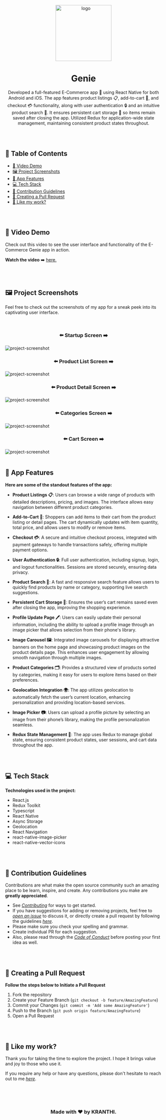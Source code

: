<p align="center">
   <a href="https://github.com/kranthikumarkaranam/Genie">
    <img src="https://github.com/user-attachments/assets/006eda10-a7c1-4641-9b73-1fbc1df634de" alt="logo" width="180" height="180">
   </a>
  
  <h1 align="center">Genie</h1>

  <p align="center">
Developed a full-featured E-Commerce app 📱 using React Native for both Android and iOS. The app features product listings 📋, add-to-cart 🛒, and checkout 💳 functionality, along with user authentication 🔒 and an intuitive product search 🔎. It ensures persistent cart storage 🛑 so items remain saved after closing the app. Utilized Redux for application-wide state management, maintaining consistent product states throughout.
  </p>

</p>

<br>
<br>

<h2>📜 Table of Contents</h2>

- [🎥 Video Demo](#demo)
- [🖼️ Project Screenshots](#screenshots)
- [📱 App Features](#features)
- [💻 Tech Stack](#tech)
- [🍰 Contribution Guidelines](#contribution)
- [📝 Creating a Pull Request](#pull)
- [💖 Like my work?](#like)

<br>
<br>

<h2 id="demo">🎥 Video Demo</h2>

<p>Check out this video to see the user interface and functionality of the E-Commerce Genie app in action.</p>

**Watch the video** ➡️ <a href="https://vimeo.com/1012140528?share=copy" target="_blank" rel="noopener noreferrer">here.</a>

<br>
<br>

<h2 id="screenshots">🖼️ Project Screenshots</h2>

<p>Feel free to check out the screenshots of my app for a sneak peek into its captivating user interface.</p>

<br>

<h3 align="center">⬅️ Startup Screen ➡️</h3>
<img src="https://api.cloudinary.com/v1_1/debv8uxno/image/download?api_key=237667386788677&format=jpg&public_id=startup_screen_z1kgiy&signature=bf31ee51e4d5fc57a5ab50221b5c80034d6c9043&timestamp=1729372307&transformation=fl_preserve_transparency&type=upload" alt="project-screenshot" width="auto" height="auto">

<br>

<h3 align="center">⬅️ Product List Screen ➡️</h3>
<img src="https://github-production-user-asset-6210df.s3.amazonaws.com/109801522/370032434-e9d3b4a7-0cea-40f6-86c1-6dedc6ae7231.jpg?X-Amz-Algorithm=AWS4-HMAC-SHA256&X-Amz-Credential=AKIAVCODYLSA53PQK4ZA%2F20240923%2Fus-east-1%2Fs3%2Faws4_request&X-Amz-Date=20240923T200601Z&X-Amz-Expires=300&X-Amz-Signature=7fe88461654050f3f20dd0c21b74dca9c943615c8a953135d0605b40e1f5246e&X-Amz-SignedHeaders=host" alt="project-screenshot" width="auto" height="auto">

<br>

<h3 align="center">⬅️ Product Detail Screen ➡️</h3>
<img src="https://api.cloudinary.com/v1_1/debv8uxno/image/download?api_key=237667386788677&format=jpg&public_id=product_detail_screen_q1apfm&signature=a821b2a2456b0283d82de9247a53f337fcd79274&timestamp=1729372177&transformation=fl_preserve_transparency&type=upload" alt="project-screenshot" width="auto" height="auto">

<br>

<h3 align="center">⬅️ Categories Screen ➡️</h3>
<img src="https://github-production-user-asset-6210df.s3.amazonaws.com/109801522/370032694-f6d3d0c8-5bf0-404f-bec7-75e439941f82.jpg?X-Amz-Algorithm=AWS4-HMAC-SHA256&X-Amz-Credential=AKIAVCODYLSA53PQK4ZA%2F20240923%2Fus-east-1%2Fs3%2Faws4_request&X-Amz-Date=20240923T200700Z&X-Amz-Expires=300&X-Amz-Signature=a32e7ea07dab507a5897221277f06dbc427024a65cf4aaece5710d7ddab34e54&X-Amz-SignedHeaders=host" alt="project-screenshot" width="auto" height="auto">

<br>

<h3 align="center">⬅️ Cart Screen ➡️</h3>
<img src="https://api.cloudinary.com/v1_1/debv8uxno/image/download?api_key=237667386788677&format=jpg&public_id=cart_screen_kirth2&signature=520d6e3c0d7fe16c4a61ab0f0731202a777d1cba&timestamp=1729372354&transformation=fl_preserve_transparency&type=upload" alt="project-screenshot" width="auto" height="auto">

<br>
<br>


<h2 id="features">📱 App Features</h2>

**Here are some of the standout features of the app:**

- **Product Listings 📋**: Users can browse a wide range of products with detailed descriptions, pricing, and images. The interface allows easy navigation between different product categories.

- **Add-to-Cart 🛒**: Shoppers can add items to their cart from the product listing or detail pages. The cart dynamically updates with item quantity, total price, and allows users to modify or remove items.

- **Checkout 💳**: A secure and intuitive checkout process, integrated with payment gateways to handle transactions safely, offering multiple payment options.

- **User Authentication 🔒**: Full user authentication, including signup, login, and logout functionalities. Sessions are stored securely, ensuring data privacy.

- **Product Search 🔎**: A fast and responsive search feature allows users to quickly find products by name or category, supporting live search suggestions.

- **Persistent Cart Storage 💼**: Ensures the user’s cart remains saved even after closing the app, improving the shopping experience.

- **Profile Update Page 🖊️**: Users can easily update their personal information, including the ability to upload a profile image through an image picker that allows selection from their phone's library.

- **Image Carousel 🖼️**: Integrated image carousels for displaying attractive banners on the home page and showcasing product images on the product details page. This enhances user engagement by allowing smooth navigation through multiple images.

- **Product Categories 🗂️**: Provides a structured view of products sorted by categories, making it easy for users to explore items based on their preferences.

- **Geolocation Integration 🌍**: The app utilizes geolocation to automatically fetch the user’s current location, enhancing personalization and providing location-based services.

- **Image Picker 📷**: Users can upload a profile picture by selecting an image from their phone’s library, making the profile personalization seamless.

- **Redux State Management 🔄**: The app uses Redux to manage global state, ensuring consistent product states, user sessions, and cart data throughout the app.

<br>
<br>

<h2 id="tech">💻 Tech Stack</h2>

**Technologies used in the project:**

  - React.js
  - Redux Toolkit
  - Typescript
  - React Native
  - Async Storage
  - Geolocation
  - React Navigation
  - react-native-image-picker
  - react-native-vector-icons


<br>
<br>

<h2 id="contribution">🍰 Contribution Guidelines</h2>

Contributions are what make the open source community such an amazing place to be learn, inspire, and create. Any contributions you make are **greatly appreciated**.

- See _[Contributing](https://github.com/kranthikumarkaranam/Genie/blob/main/CONTRIBUTING.md)_ for ways to get started.
- If you have suggestions for adding or removing projects, feel free to _[open an issue](https://github.com/kranthikumarkaranam/Genie/issues/new)_ to discuss it, or directly create a pull request by following the guidelines _[here](#pull)_.
- Please make sure you check your spelling and grammar.
- Create individual PR for each suggestion.
- Also, please read through the _[Code of Conduct](https://github.com/kranthikumarkaranam/Genie/blob/main/CODE_OF_CONDUCT.md)_ before posting your first idea as well.

<br>
<br>

<h2 id="pull">📝 Creating a Pull Request</h2>

**Follow the steps below to Initiate a Pull Request**

1. Fork the repository
2. Create your Feature Branch (`git checkout -b feature/AmazingFeature`)
3. Commit your Changes (`git commit -m 'Add some AmazingFeature'`)
4. Push to the Branch (`git push origin feature/AmazingFeature`)
5. Open a Pull Request

<br>
<br>

<h2 id="like">💖 Like my work?</h2>

Thank you for taking the time to explore the project. I hope it brings value and joy to those who use it.

If you require any help or have any questions, please don't hesitate to reach out to me _[here](mailto:kranthikaranam258@gmail.com)_.

<br>
<br>
<br>

<h3 align="center">Made with ❤️ by KRANTHI.</h3>
